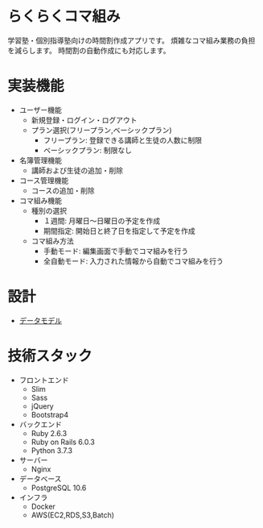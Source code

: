 # らくらくコマ組み
学習塾・個別指導塾向けの時間割作成アプリです。
煩雑なコマ組み業務の負担を減らします。
時間割の自動作成にも対応します。

# 実装機能
* ユーザー機能
  - 新規登録・ログイン・ログアウト
  - プラン選択(フリープラン,ベーシックプラン)
    - フリープラン: 登録できる講師と生徒の人数に制限
    - ベーシックプラン: 制限なし
* 名簿管理機能
  - 講師および生徒の追加・削除
* コース管理機能
  - コースの追加・削除
* コマ組み機能
  - 種別の選択
    - １週間: 月曜日〜日曜日の予定を作成
    - 期間指定: 開始日と終了日を指定して予定を作成
  - コマ組み方法
    - 手動モード: 編集画面で手動でコマ組みを行う
    - 全自動モード: 入力された情報から自動でコマ組みを行う

# 設計
* [データモデル](../application/doc/README.md)

# 技術スタック
* フロントエンド
  - Slim
  - Sass
  - jQuery
  - Bootstrap4
* バックエンド
  - Ruby 2.6.3
  - Ruby on Rails 6.0.3
  - Python 3.7.3
* サーバー
  - Nginx
* データベース
  - PostgreSQL 10.6
* インフラ
  - Docker
  - AWS(EC2,RDS,S3,Batch)
